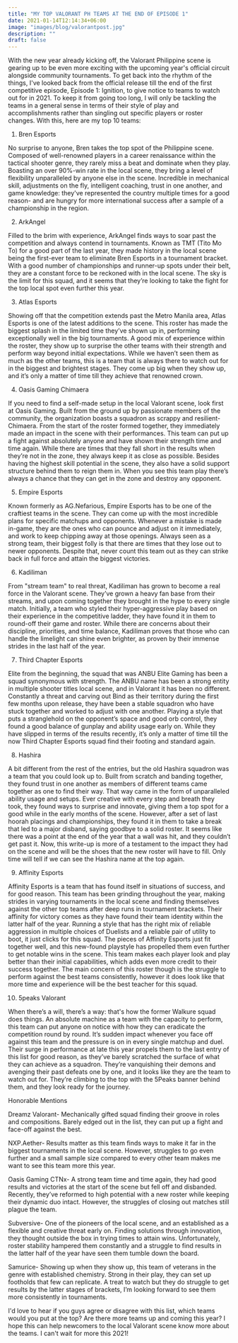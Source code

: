 ```yaml
---
title: "MY TOP VALORANT PH TEAMS AT THE END OF EPISODE 1"
date: 2021-01-14T12:14:34+06:00
image: "images/blog/valorantpost.jpg"
description: ""
draft: false
---
```


With the new year already kicking off, the Valorant Philippine scene is gearing up to be even more exciting with the upcoming year's official circuit alongside community tournaments. To get back into the rhythm of the things, I've looked back from the official release till the end of the first competitive episode, Episode 1: Ignition, to give notice to teams to watch out for in 2021. To keep it from going too long, I will only be tackling the teams in a general sense in terms of their style of play and accomplishments rather than singling out specific players or roster changes. With this, here are my top 10 teams:

1. Bren Esports

No surprise to anyone, Bren takes the top spot of the Philippine scene. Composed of well-renowned players in a career renaissance within the tactical shooter genre, they rarely miss a beat and dominate when they play. Boasting an over 90%-win rate in the local scene, they bring a level of flexibility unparalleled by anyone else in the scene. Incredible in mechanical skill, adjustments on the fly, intelligent coaching, trust in one another, and game knowledge: they've represented the country multiple times for a good reason- and are hungry for more international success after a sample of a championship in the region.

2. ArkAngel

Filled to the brim with experience, ArkAngel finds ways to soar past the competition and always contend in tournaments. Known as TMT (Tito Mo To) for a good part of the last year, they made history in the local scene being the first-ever team to eliminate Bren Esports in a tournament bracket. With a good number of championships and runner-up spots under their belt, they are a constant force to be reckoned with in the local scene. The sky is the limit for this squad, and it seems that they’re looking to take the fight for the top local spot even further this year.

3. Atlas Esports

Showing off that the competition extends past the Metro Manila area, Atlas Esports is one of the latest additions to the scene. This roster has made the biggest splash in the limited time they’ve shown up in, performing exceptionally well in the big tournaments. A good mix of experience within the roster, they show up to surprise the other teams with their strength and perform way beyond initial expectations. While we haven’t seen them as much as the other teams, this is a team that is always there to watch out for in the biggest and brightest stages. They come up big when they show up, and it’s only a matter of time till they achieve that renowned crown.

4. Oasis Gaming Chimaera

If you need to find a self-made setup in the local Valorant scene, look first at Oasis Gaming. Built from the ground up by passionate members of the community, the organization boasts a squadron as scrappy and resilient- Chimaera. From the start of the roster formed together, they immediately made an impact in the scene with their performances. This team can put up a fight against absolutely anyone and have shown their strength time and time again. While there are times that they fall short in the results when they’re not in the zone, they always keep it as close as possible. Besides having the highest skill potential in the scene, they also have a solid support structure behind them to reign them in. When you see this team play there’s always a chance that they can get in the zone and destroy any opponent.

5. Empire Esports

Known formerly as AG.Nefarious, Empire Esports has to be one of the craftiest teams in the scene. They can come up with the most incredible plans for specific matchups and opponents. Whenever a mistake is made in-game, they are the ones who can pounce and adjust on it immediately, and work to keep chipping away at those openings. Always seen as a strong team, their biggest folly is that there are times that they lose out to newer opponents. Despite that, never count this team out as they can strike back in full force and attain the biggest victories.

6. Kadiliman

From "stream team" to real threat, Kadiliman has grown to become a real force in the Valorant scene. They’ve grown a heavy fan base from their streams, and upon coming together they brought in the hype to every single match. Initially, a team who styled their hyper-aggressive play based on their experience in the competitive ladder, they have found it in them to round-off their game and roster. While there are concerns about their discipline, priorities, and time balance, Kadiliman proves that those who can handle the limelight can shine even brighter, as proven by their immense strides in the last half of the year.

7. Third Chapter Esports

Elite from the beginning, the squad that was ANBU Elite Gaming has been a squad synonymous with strength. The ANBU name has been a strong entity in multiple shooter titles local scene, and in Valorant it has been no different. Constantly a threat and carving out Bind as their territory during the first few months upon release, they have been a stable squadron who have stuck together and worked to adjust with one another. Playing a style that puts a stranglehold on the opponent’s space and good orb control, they found a good balance of gunplay and ability usage early on. While they have slipped in terms of the results recently, it’s only a matter of time till the now Third Chapter Esports squad find their footing and standard again.

8. Hashira

A bit different from the rest of the entries, but the old Hashira squadron was a team that you could look up to. Built from scratch and banding together, they found trust in one another as members of different teams came together as one to find their way. That way came in the form of unparalleled ability usage and setups. Ever creative with every step and breath they took, they found ways to surprise and innovate, giving them a top spot for a good while in the early months of the scene. However, after a set of last hoorah placings and championships, they found it in them to take a break that led to a major disband, saying goodbye to a solid roster. It seems like there was a point at the end of the year that a wall was hit, and they couldn’t get past it. Now, this write-up is more of a testament to the impact they had on the scene and will be the shoes that the new roster will have to fill. Only time will tell if we can see the Hashira name at the top again.

9. Affinity Esports

Affinity Esports is a team that has found itself in situations of success, and for good reason. This team has been grinding throughout the year, making strides in varying tournaments in the local scene and finding themselves against the other top teams after deep runs in tournament brackets. Their affinity for victory comes as they have found their team identity within the latter half of the year. Running a style that has the right mix of reliable aggression in multiple choices of Duelists and a reliable pair of utility to boot, it just clicks for this squad. The pieces of Affinity Esports just fit together well, and this new-found playstyle has propelled them even further to get notable wins in the scene. This team makes each player look and play better than their initial capabilities, which adds even more credit to their success together. The main concern of this roster though is the struggle to perform against the best teams consistently, however it does look like that more time and experience will be the best teacher for this squad.

10. 5peaks Valorant

When there’s a will, there’s a way: that's how the former Walkure squad does things. An absolute machine as a team with the capacity to perform, this team can put anyone on notice with how they can eradicate the competition round by round. It’s sudden impact whenever you face off against this team and the pressure is on in every single matchup and duel. Their surge in performance at late this year propels them to the last entry of this list for good reason, as they’ve barely scratched the surface of what they can achieve as a squadron. They’re vanquishing their demons and avenging their past defeats one by one, and it looks like they are the team to watch out for. They’re climbing to the top with the 5Peaks banner behind them, and they look ready for the journey.

Honorable Mentions

Dreamz Valorant- Mechanically gifted squad finding their groove in roles and compositions. Barely edged out in the list, they can put up a fight and face-off against the best.

NXP.Aether- Results matter as this team finds ways to make it far in the biggest tournaments in the local scene. However, struggles to go even further and a small sample size compared to every other team makes me want to see this team more this year.

Oasis Gaming CTNx- A strong team time and time again, they had good results and victories at the start of the scene but fell off and disbanded. Recently, they’ve reformed to high potential with a new roster while keeping their dynamic duo intact. However, the struggles of closing out matches still plague the team.

Subversive- One of the pioneers of the local scene, and an established as a flexible and creative threat early on. Finding solutions through innovation, they thought outside the box in trying times to attain wins. Unfortunately, roster stability hampered them constantly and a struggle to find results in the latter half of the year have seen them tumble down the board.

Samurice- Showing up when they show up, this team of veterans in the genre with established chemistry. Strong in their play, they can set up footholds that few can replicate. A treat to watch but they do struggle to get results by the latter stages of brackets, I’m looking forward to see them more consistently in tournaments.

I'd love to hear if you guys agree or disagree with this list, which teams would you put at the top? Are there more teams up and coming this year? I hope this can help newcomers to the local Valorant scene know more about the teams. I can't wait for more this 2021!
